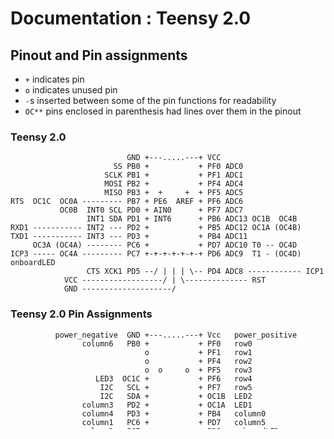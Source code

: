 # Documentation : Teensy 2.0

## Pinout and Pin assignments

* `+` indicates pin
* `o` indicates unused pin
* `-`s inserted between some of the pin functions for readability
* `OC**` pins enclosed in parenthesis had lines over them in the pinout

### Teensy 2.0

                              GND +---.....---+ VCC
                           SS PB0 +           + PF0 ADC0
                         SCLK PB1 +           + PF1 ADC1
                         MOSI PB2 +           + PF4 ADC4
                         MISO PB3 +  +     +  + PF5 ADC5
    RTS  OC1C  OC0A --------- PB7 + PE6  AREF + PF6 ADC6
               OC0B  INT0 SCL PD0 + AIN0      + PF7 ADC7
                     INT1 SDA PD1 + INT6      + PB6 ADC13 OC1B  OC4B
    RXD1 ----------- INT2 --- PD2 +           + PB5 ADC12 OC1A (OC4B)
    TXD1 ----------- INT3 --- PD3 +           + PB4 ADC11
         OC3A (OC4A) -------- PC6 +           + PD7 ADC10 T0 -- OC4D
    ICP3 ----- OC4A --------- PC7 +-+-+-+-+-+-+ PD6 ADC9  T1 - (OC4D) onboardLED
                     CTS XCK1 PD5 --/ | | | \-- PD4 ADC8 ------------ ICP1
                VCC ------------------/ | \-------------- RST
                GND --------------------/

### Teensy 2.0 Pin Assignments

              power_negative  GND +---.....---+ Vcc   power_positive
                    column6   PB0 +           + PF0   row0
                                  o           + PF1   row1
                                  o           + PF4   row2
                                  o  o     o  + PF5   row3
                       LED3  OC1C +           + PF6   row4
                        I2C   SCL +           + PF7   row5
                        I2C   SDA +           + OC1B  LED2
                    column3   PD2 +           + OC1A  LED1
                    column4   PD3 +           + PB4   column0
                    column1   PC6 +           + PD7   column5
                    column2   PC7 +-o-o-o-o-o-+ PD6   onboardLED

* notes:
  * SCL and SDA: Need external pull-up resistors.  Sometimes the Teensy
    internal pull-ups are enough (see datasheet section 20.5.1), but i think
    for this project we'll want external ones.  The general recommendation for
    400kHz I&sup2;C seems to be 2.2kΩ.


## Notes about Registers

### General I/O (see datasheet section 10.2.1)

    DDRxn  function  PORTxn  function
    1      output    1       drive high
                     0       drive low
    0      input     1       internal pull-up on
                     0       internal pull-up off

    PINxn  action   function
           write 1  toggles the value of PORTxn
           read     returns the logical value (1|0) of the pin

* notes:
  * Unused pins should be set as input, with internal pullup enabled in order
    to give them a defined level (see datasheet section 10.2.6).
  * PD6 (the onboard LED) already has a defined level (low), so there's no
    reason to set internal pull-up enabled on it.  If we do, it will source
    current to the LED, which is fine, but unnecessary.
  * We want the row pins 'hi-Z' initially (set as input with pull-up disabled),
    and the column pins set as input with internal pull-up enabled.  We'll
    cycle through driving the row pins low (setting them as output) and
    checking the column pins in the update function.
    * Switching the row pins between hi-Z and drive low (treating them as if
      they were open drain) seems just as good as, and a little safer than,
      driving them high when the row's not active.

### PWM on ports OC1(A|B|C) (see datasheet section 14.10)

* notes: settings:
  * PWM pins should be set as outputs.
  * we want Waveform Generation Mode 5  
    (fast PWM, 8-bit)  
    (see table 14-5)
    * set `TCCRB[4,3],TCCRA[1,0]` to `0,1,0,1`
  * we want "Compare Output Mode, Fast PWM" to be `0b10`  
    "Clear OCnA/OCnB/OCnC on compare match, set OCnA/OCnB/OCnC at TOP"  
    (see table 14-3)  
    this way higher values of `OCR1(A|B|C)` will mean longer 'on' times for the
    LEDs (provided they're hooked up to GND; other way around if they're hooked
    up to Vcc)
    * when in a fast PWM mode, set `TCCR1A[7,6,5,4,3,2]` to `1,0,1,0,1,0`
  * we want "Clock Select Bit Description" to be `0b001`  
    "clkI/O/1 (No prescaling)"  
    (see table 14-6)
    * set `TCCR1B[2,1,0]` to `0,0,1`
    * LEDs will be at minimum brightness until OCR1(A|B|C) are changed (since
      the default value of all the bits in those registers is 0)

* notes: behavior:
  * The pins source current when on, and sink current when off.  They aren't
    set to high impediance for either.
  * In Fast PWM mode setting `OCR1(A|B|C)` to `0` does not make the output on
    `OC1(A|B|C)` constant low; just close.  Per the datasheet, this isn't true
    for every PWM mode.

* abbreviations:
  * OCR = Output Compare Register
  * TCCR = Timer/Counter Control Register

-------------------------------------------------------------------------------

Copyright &copy; 2012 Ben Blazak <benblazak.dev@gmail.com>  
Released under The MIT License (MIT) (see "license.md")
Project located at <https://github.com/benblazak/ergodox-firmware>

